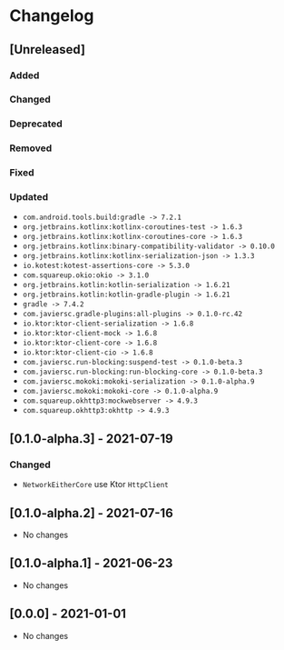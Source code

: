 # Changelog

## [Unreleased]

### Added

### Changed

### Deprecated

### Removed

### Fixed

### Updated

- `com.android.tools.build:gradle -> 7.2.1`
- `org.jetbrains.kotlinx:kotlinx-coroutines-test -> 1.6.3`
- `org.jetbrains.kotlinx:kotlinx-coroutines-core -> 1.6.3`
- `org.jetbrains.kotlinx:binary-compatibility-validator -> 0.10.0`
- `org.jetbrains.kotlinx:kotlinx-serialization-json -> 1.3.3`
- `io.kotest:kotest-assertions-core -> 5.3.0`
- `com.squareup.okio:okio -> 3.1.0`
- `org.jetbrains.kotlin:kotlin-serialization -> 1.6.21`
- `org.jetbrains.kotlin:kotlin-gradle-plugin -> 1.6.21`
- `gradle -> 7.4.2`
- `com.javiersc.gradle-plugins:all-plugins -> 0.1.0-rc.42`
- `io.ktor:ktor-client-serialization -> 1.6.8`
- `io.ktor:ktor-client-mock -> 1.6.8`
- `io.ktor:ktor-client-core -> 1.6.8`
- `io.ktor:ktor-client-cio -> 1.6.8`
- `com.javiersc.run-blocking:suspend-test -> 0.1.0-beta.3`
- `com.javiersc.run-blocking:run-blocking-core -> 0.1.0-beta.3`
- `com.javiersc.mokoki:mokoki-serialization -> 0.1.0-alpha.9`
- `com.javiersc.mokoki:mokoki-core -> 0.1.0-alpha.9`
- `com.squareup.okhttp3:mockwebserver -> 4.9.3`
- `com.squareup.okhttp3:okhttp -> 4.9.3`

## [0.1.0-alpha.3] - 2021-07-19

### Changed

- `NetworkEitherCore` use Ktor `HttpClient`

## [0.1.0-alpha.2] - 2021-07-16

- No changes

## [0.1.0-alpha.1] - 2021-06-23

- No changes

## [0.0.0] - 2021-01-01

- No changes

